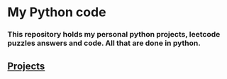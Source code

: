 # My Python code
### This repository holds my personal python projects, leetcode puzzles answers and code. All that are done in python.
## [Projects](https://github.com/TariqueNayer/my-python-codes/tree/main/projects)
